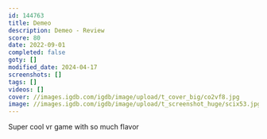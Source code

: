 ```yaml
---
id: 144763
title: Demeo
description: Demeo - Review
score: 80
date: 2022-09-01
completed: false
goty: []
modified_date: 2024-04-17
screenshots: []
tags: []
videos: []
cover: //images.igdb.com/igdb/image/upload/t_cover_big/co2vf8.jpg
image: //images.igdb.com/igdb/image/upload/t_screenshot_huge/scix53.jpg
---
```

Super cool vr game with so much flavor